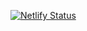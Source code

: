 [![Netlify Status](https://api.netlify.com/api/v1/badges/8053c01e-963f-46e1-9063-9bc336c62a84/deploy-status)](https://app.netlify.com/sites/vl-annotation/deploys)
